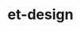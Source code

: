 ---
layout: home
title: et-design
titleTemplate: 一个Vue3组件库
hero:
  name: et-design
  text: Vue3组件库
  tagline: 欢迎参与项目开发
  image:
    src: /logo.png
    alt: Etheral
  actions:
    - theme: brand
      text: 快速上手
      link: /guide/installation
    - theme: alt
      text: 在 GitHub 上查看
      link: https://github.com/etheral12138/et-design
features:
  - icon: 💡
    title: Vue3组件库
    details: 基于Vite打包和TypeScript开发
  - icon: 📦
    title: 自动化
    details: 使用Vite和Turo自动化构建打包发布
  - icon: 🛠️
    title: 按需引入
    details: 直接支持按需引入无需配置任何插件。
---